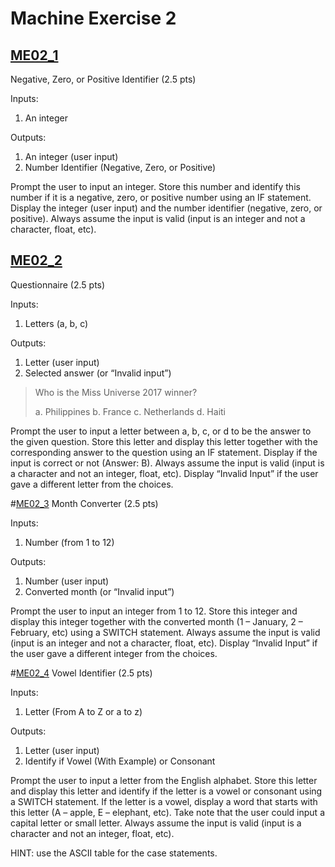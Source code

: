 # Machine Exercise 2

## [ME02_1](me02_1.c)
Negative, Zero, or Positive Identifier (2.5 pts)

Inputs:

1. An integer

Outputs:

1. An integer (user input)
2. Number Identifier (Negative, Zero, or Positive)

Prompt the user to input an integer. Store this number and identify this number if it is a negative, zero, or positive number using an IF statement. Display the integer (user input) and the number identifier (negative, zero, or positive). Always assume the input is valid (input is an integer and not a character, float, etc).

## [ME02_2](me02_2.c)
Questionnaire (2.5 pts)

Inputs:

1. Letters (a, b, c)

Outputs:

1. Letter (user input)
2. Selected answer (or “Invalid input”)

>Who is the Miss Universe 2017 winner?
>
>	a. Philippines
>	b. France
>	c. Netherlands
>	d. Haiti

Prompt the user to input a letter between a, b, c, or d to be the answer to the given question. Store this letter and display this letter together with the corresponding answer to the question using an IF statement. Display if the input is correct or not (Answer: B). Always assume the input is valid (input is a character and not an integer, float, etc). Display “Invalid Input” if the user gave a different letter from the choices.

#[ME02_3](me02_3.c)
Month Converter (2.5 pts)

Inputs:

1. Number (from 1 to 12)

Outputs:

1. Number (user input)
2. Converted month (or “Invalid input”)

Prompt the user to input an integer from 1 to 12. Store this integer and display this integer together with the converted month (1 – January, 2 – February, etc) using a SWITCH statement. Always assume the input is valid (input is an integer and not a character, float, etc). Display “Invalid Input” if the user gave a different integer from the choices.

#[ME02_4](me02_4.c)
Vowel Identifier (2.5 pts)

Inputs:

1. Letter (From A to Z or a to z)

Outputs:

1. Letter (user input)
2. Identify if Vowel (With Example) or Consonant

Prompt the user to input a letter from the English alphabet. Store this letter and display this letter and identify if the letter is a vowel or consonant using a SWITCH statement. If the letter is a vowel, display a word that starts with this letter (A – apple, E – elephant, etc). Take note that the user could input a capital letter or small letter. Always assume the input is valid (input is a character and not an integer, float, etc).

HINT: use the ASCII table for the case statements.
